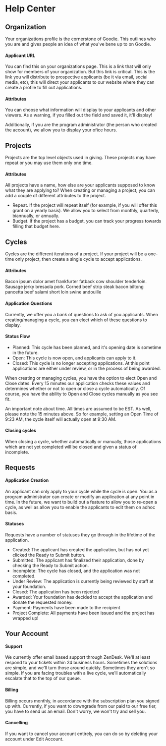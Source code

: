 Help Center
=====

Organization
---------

Your organizations profile is the cornerstone of Goodie. This outlines who you are and gives people an idea of what you've bene up to on Goodie.

#### Applicant URL

You can find this on your organizations page. This is a link that will only show for members of your organization. But this link is critical. This is the link you will distribute to prospective applicants (be it via email, social media, etc), this will direct your applicants to our website where they can create a profile to fill out applications.

#### Attributes
You can choose what information will display to your applicants and other viewers. As a warning, if you filled out the field and saved it, it'll display!

Additionally, if you are the program administrator (the person who created the account), we allow you to display your ofice hours.


Projects
---------

Projects are the top level objects used in giving. These projects may have repeat or you may use them only one time.

#### Attributes

All projects have a name, how else are your applicants supposed to know what they are applying to? When creating or managing a project, you can add a couple of different attributes to the project.

- Repeat. If the project will repeat itself (for example, if you will offer this grant on a yearly basis). We allow you to select from monthly, quarterly, biannually, or annually.
- Budget. If the project has a budget, you can track your progress towards filling that budget here.


Cycles
---------

Cycles are the different iterations of a project. If your project will be a one-time only project, then create a single cycle to accept applications.

#### Attributes

Bacon ipsum dolor amet frankfurter fatback cow shoulder tenderloin. Sausage jerky bresaola pork. Corned beef strip steak bacon biltong pancetta beef salami short loin swine andouille

#### Application Questions

Currently, we offer you a bank of questions to ask of you applicants. When creating/managing a cycle, you can elect which of these questions to display.

#### Status Flow

- Planned: This cycle has been planned, and it's opening date is sometime in the future.
- Open: This cycle is now open, and applicants can apply to it.
- Closed: This cycle is no longer accepting applications. At this point applications are either under review, or in the process of being awarded.

When creating or managing cycles, you have the option to elect Open and Close dates. Every 15 minutes our application checks these values and determines whether or not to open or close a cycle automatically. Of course, you have the ability to Open and Close cycles manually as you see fit.

An important note about time. All times are assumed to be EST. As well, please note the 15 minutes above. So for example, setting an Open Time of 9:23 AM, the cycle itself will actually open at 9:30 AM. 


#### Closing cycles

When closing a cycle, whether automatically or manually, those applications which are not yet completed will be closed and given a status of incomplete.


Requests
---------

#### Application Creation

An applicant can only apply to your cycle while the cycle is open. You as a program administrator can create or modify an application at any point in time. In the future, we want to build out a feature to allow you to re-open a cycle, as well as allow you to enable the applicants to edit them on adhoc basis.

#### Statuses

Requests have a number of statuses they go through in the lifetime of the application.

- Created: The applicant has created the application, but has not yet clicked the Ready to Submit button.
- Submitted: The applicant has finalized their application, done by checking the Ready to Submit action.
- Incomplete: The cycle has closed, and the application was not completed.
- Under Review: The application is currently being reviewed by staff at your foundation.
- Closed: The application has been rejected
- Awarded: Your foundation has decided to accept the application and donate the requested money.
- Payment: Payments have been made to the recipient
- Project Complete: All payments have been issued and the project has wrapped up!


Your Account
---------

#### Support
We currently offer email based support through ZenDesk. We'll at least respond to your tickets within 24 business hours. Sometimes the solutions are simple, and we'll turn those around quickly. Sometimes they aren't so simple. If you are facing troubles with a live cycle, we'll automatically escalate that to the top of our queue.

#### Billing
Billing occurs monthly, in accordance with the subscription plan you signed up with. Currently, if you want to downgrade from our paid to our free tier, you have to send us an email. Don't worry, we won't try and sell you.

#### Cancelling
If you want to cancel your account entirely, you can do so by deleting your account under Edit Account.
